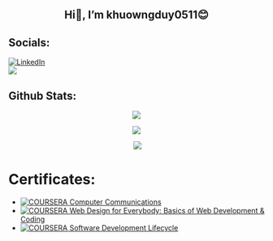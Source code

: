 
##  <p align="center">Hi👋, I’m khuowngduy0511😊</p>

## Socials:
[![LinkedIn](https://img.shields.io/badge/LinkedIn-%230077B5.svg?logo=linkedin&logoColor=white)](https://www.linkedin.com/in/duy-tr%E1%BA%A7n-h%E1%BA%A1-kh%C6%B0%C6%A1ng-183842316/) <br>
![](https://visitcount.itsvg.in/api?id=khuowngduy0511&icon=0&color=0)


## Github Stats:

<p  align="center"><img src="https://github-readme-stats.vercel.app/api/top-langs/?username=khuowngduy0511&theme=tokyonight&layout=compact&langs_count=6"></p> 
<p  align="center"><img src="https://github-readme-stats.vercel.app/api?username=khuowngduy0511&theme=tokyonight&show_icons=true&count_private=true"></p>
<p  align="center">&nbsp;<img  src="https://github-readme-streak-stats.herokuapp.com/?user=khuowngduy0511&theme=tokyonight"/></p>



# Certificates:

- [![COURSERA](https://img.shields.io/badge/-COURSERA-green) Computer Communications](https://www.coursera.org/account/accomplishments/specialization/EU85LZ4FSV66)
- [![COURSERA](https://img.shields.io/badge/-COURSERA-green) Web Design for Everybody: Basics of Web Development & Coding](https://www.coursera.org/account/accomplishments/specialization/B7YEG2DJA4PU)
- [![COURSERA](https://img.shields.io/badge/-COURSERA-green) Software Development Lifecycle](https://www.coursera.org/account/accomplishments/specialization/RWFZ3RGAANSW)



